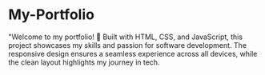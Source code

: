 # My-Portfolio
"Welcome to my portfolio! 🚀 Built with HTML, CSS, and JavaScript, this project showcases my skills and passion for software development. The responsive design ensures a seamless experience across all devices, while the clean layout highlights my journey in tech. 
